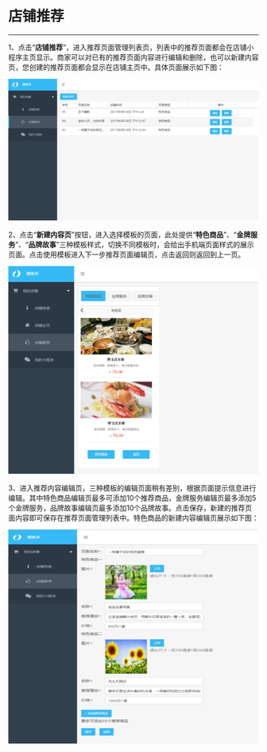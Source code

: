 # 店铺推荐

---

1、点击“**店铺推荐**”，进入推荐页面管理列表页，列表中的推荐页面都会在店铺小程序主页显示。商家可以对已有的推荐页面内容进行编辑和删除，也可以新建内容页，您创建的推荐页面都会显示在店铺主页中。具体页面展示如下图：

![](/assets/import.png0789)

2、点击“**新建内容页**”按钮，进入选择模板的页面，此处提供“**特色商品**”、“**金牌服务**”、“**品牌故事**”三种模板样式，切换不同模板时，会给出手机端页面样式的展示页面。点击使用模板进入下一步推荐页面编辑页，点击返回则返回到上一页。

![](/assets/import.png0365)

3、进入推荐内容编辑页，三种模板的编辑页面稍有差别，根据页面提示信息进行编辑。其中特色商品编辑页最多可添加10个推荐商品，金牌服务编辑页最多添加5个金牌服务，品牌故事编辑页最多添加10个品牌故事。点击保存，新建的推荐页面内容即可保存在推荐页面管理列表中。特色商品的新建内容编辑页展示如下图：

![](/assets/import.png0158)

